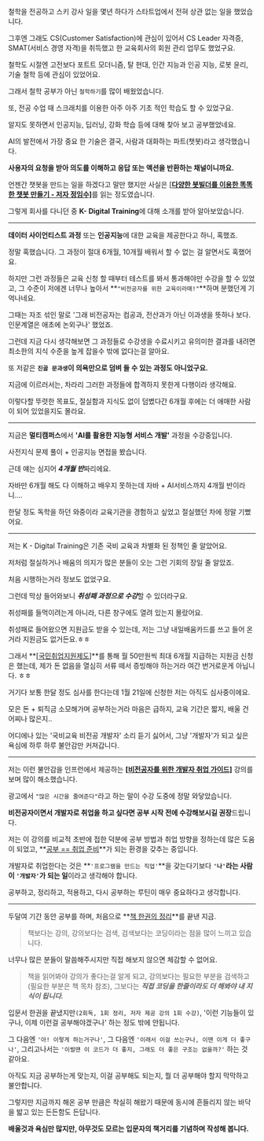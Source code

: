철학을 전공하고 스키 강사 일을 몇년 하다가 스타트업에서 전혀 상관 없는 일을 했었습니다.

그후엔 그래도 CS(Customer Satisfaction)에 관심이 있어서 CS Leader 자격증, SMAT(서비스 경영 자격)을 취득했고 한 교육회사의 회원 관리 업무도 했었구요.



철학도 시절엔 고전보다 포트트 모더니즘, 탈 현대, 인간 지능과 인공 지능, 로봇 윤리, 기술 철학 등에 관심이 있었어요.

그래서 철학 공부가 아닌 `철학하기`를 많이 배웠었습니다.



또, 전공 수업 때 스크래치를 이용한 아주 아주 기초 적인 학습도 할 수 있었구요.

알지도 못하면서 인공지능, 딥러닝, 강화 학습 등에 대해 찾아 보고 공부했었네요.



AI의 발전에서 가장 중요 한 기술은 결국, 사람과 대화하는 파트(챗봇)라고 생각했습니다.

**사용자의 요청을 받아 의도를 이해하고 응답 또는 액션을 반환하는 채널이니까요.**



언젠간 챗봇을 만드는 일을 하겠다고 말만 했지만 사실은 [[**다양한 봇빌더를 이용한 똑똑한 챗봇 만들기 - 저자 정임수\]**](https://book.naver.com/bookdb/book_detail.nhn?bid=15973815)를 읽는 정도였습니다.

그렇게 회사를 다니던 중 **K- Digital Training**에 대해 소개를 받아 알아보았습니다.

------

**데이터 사이언티스트 과정** 또는 **인공지능**에 대한 교육을 제공한다고 하니, 혹했죠.

정말 혹했습니다. 그 과정이 절대 6개월, 10개월 배워서 할 수 없는 걸 알면서도 혹했어요.



하지만 그런 과정들은 교육 신청 할 때부터 테스트를 봐서 통과해야만 수강을 할 수 있었고, 그 수준이 저에겐 너무나 높아서 **`"비전공자를 위한 교육이라매!"`**하며 분했던게 기억나네요.

그때는 자조 섞인 말로 '그래 비전공자는 컴공과, 전산과가 아닌 이과생을 뜻하나 보다. 인문계열은 애초에 논외구나' 했었죠.



그런데 지금 다시 생각해보면 그 과정들로 수강생을 수료시키고 유의미한 결과를 내려면 최소한의 지식 수준을 높게 잡을수 밖에 없다는걸 알아요.

또 저같은 **`진골 문과생`이 의욕만으로 덤벼 들 수 있는 과정도 아니었구요.**



지금에 이르러서는, 차라리 그러한 과정들에 합격하지 못한게 다행이라 생각해요.

이렇다할 뚜렷한 목표도, 절실함과 지식도 없이 덤볐다간 6개월 후에는 더 애매한 사람이 되어 있었을지도 몰라요.



------



지금은 **멀티캠퍼스**에서 **'AI를 활용한 지능형 서비스 개발'** 과정을 수강중입니다.

사전지식 문제 풀이 + 인공지능 면접을 봤습니다.

근데 얘는 심지어 ***4개월 반***짜리에요.

자바만 6개월 해도 다 이해하고 배우지 못하는데 자바 + AI서비스까지 4개월 반이라니.... 

한달 정도 독학을 하던 와중이라 교육기관을 경험하고 싶었고 절실했던 차에 정말 기뻤어요.



---



저는 K - Digital Training은 기존 국비 교육과 차별화 된 정책인 줄 알았어요.

저처럼 절실하거나 배움의 의지가 많은 분들이 오는 그런 기회의 장일 줄 알았죠.

처음 시행하는거라 정보도 없었구요.



그런데 막상 들어와보니 ***취성패 과정으로 수강***할 수 있더라구요.

취성패를 들먹이려는게 아니라, 다른 창구에도 열려 있는지 몰랐어요.

취성패로 들어왔으면 지원금도 받을 수 있는데, 저는 그냥 내일배움카드를 쓰고 들어 온거라 지원금도 없거든요.ㅎㅎ



그래서 **[[국민취업지원제도](https://www.work.go.kr/kua/index.do)]**를 통해 월 50만원씩 최대 6개월 지급하는 지원금 신청은 했는데, 제가 돈 없음을 열심히 서류 떼서 증빙해야 하는거라 여간 번거로운게 아닙니다. ㅎㅎ

거기다 보통 한달 정도 심사를 한다는데 1월 21일에 신청한 저는 아직도 심사중이에요.



모은 돈 + 퇴직금 소모해가며 공부하는거라 마음은 급하지, 교육 기간은 짧지, 배울 건 어찌나 많은지..

어디에나 있는 '국비교육 비전공 개발자' 소리 듣기 싫어서, 그냥 '개발자'가 되고 싶은 욕심에 하루 하루 불안감만 커져갑니다.



---



저는 이런 불안감을 인프런에서 제공하는 **[[비전공자를 위한 개발자 취업 가이드\]](https://www.inflearn.com/course/개발자-취업-통합편)** 강의를 보며 많이 해소했습니다.

광고에서 `"많은 시간을 줄여준다"`라고 하는 말이 수강 도중에 정말 와닿았습니다.

**비전공자이면서 개발자로 취업을 하고 싶다면 공부 시작 전에 수강해보시길 권장**드립니다.



저는 이 강의를 비교적 초반에 접한 덕분에 공부 방법과 취업 방향을 정하는데 많은 도움이 되었고, **[공부 == 취업 준비](https://github.com/ktae23)**가 되는 환경을 갖추는 중입니다.

개발자로 취업한다는 것은 **`'프로그램을 만드는 직업'`**을 갖는다기보다 **`'나'`라는 사람이 `'개발자'`가 되는 일**이라고 생각해야 합니다.

공부하고, 정리하고, 적용하고, 다시 공부하는 루틴이 매우 중요하다고 생각합니다.



---



두달여 기간 동안 공부를 하며, 처음으로 **[책 한권의 정리](https://github.com/ktae23/TIL/tree/master/JAVA_Study/Doit_Java)**를 끝낸 지금.

> 책보다는 강의, 강의보다는 검색, 검색보다는 코딩이라는 점을 많이 느끼고 있습니다.



너무나 많은 분들이 말씀해주시지만 직접 해보지 않으면 체감할 수 없어요.



>  책을 읽어봐야 강의가 좋다는걸 알게 되고, 강의보다는 필요한 부분을 검색하고(필요한 부분은 책 목차 참조), 그보다는 ***직접 코딩을 한줄이라도 더 해봐야 내 지식이 됩니다.***

 

입문서 한권을 끝냈지만`(2회독, 1회 정리, 저자 제공 강의 1회 수강)`, '이런 기능들이 있구나, 이제 이런걸 공부해야겠구나' 하는 정도 밖에 안됩니다.

그 다음엔 `'아! 이렇게 하는거구나'`, 그 다음엔 `'이래서 이걸 쓰는구나, 이땐 이게 더 좋구나'`, 그리고나서는 `'이럴땐 이 코드가 더 좋지, 그래도 더 좋은 구조는 없을까?'` 하는 것 같아요.



아직도 지금 공부하는게 맞는지, 이걸 공부해도 되는지, 뭘 더 공부해야 할지 막막하고 불안합니다.

그렇지만 지금까지 해온 공부 만큼은 착실히 해왔기 때문에 동시에 흔들리지 않는 바닥을 밟고 있는 든든함도 든답니다.



**배울것과 욕심만 많지만, 아무것도 모르는 입문자의 책거리를 기념하며 작성해 봅니다.**